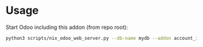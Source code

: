 # Usage

Start Odoo including this addon (from repo root):

```bash
python3 scripts/nix_odoo_web_server.py --db-name mydb --addon account_invoice_refund_reinvoice
```
